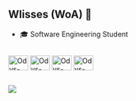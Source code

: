 ## Wlisses (WoA) 🦌


- 🎓 Software Engineering Student



##




<div style="display: inline_block"<br>
  <img align="center" alt="Odys-CSS" height="30" width="40" <img src="https://cdn.jsdelivr.net/gh/devicons/devicon/icons/css3/css3-original.svg" />
  <img align="center" alt="Odys-HTML5" height="30" width="40" <img src="https://cdn.jsdelivr.net/gh/devicons/devicon/icons/html5/html5-original.svg" />
  <img align="center" alt="Odys-JS" height="30" width="40" <img src="https://cdn.jsdelivr.net/gh/devicons/devicon/icons/javascript/javascript-original.svg" />
  <img align="center" alt="Odys-JS" height="30" width="40" <img src="https://cdn.jsdelivr.net/gh/devicons/devicon/icons/php/php-plain.svg" />
          
                                 
></div>
##
<div>
 <a href = "mailto:wlissesdeoliveiraalmeida@gmail.com"><img src="https://img.shields.io/badge/Gmail-D14836?style=for-the-badge&logo=gmail&logoColor=white" target="_blank">
 </a>
</div>
